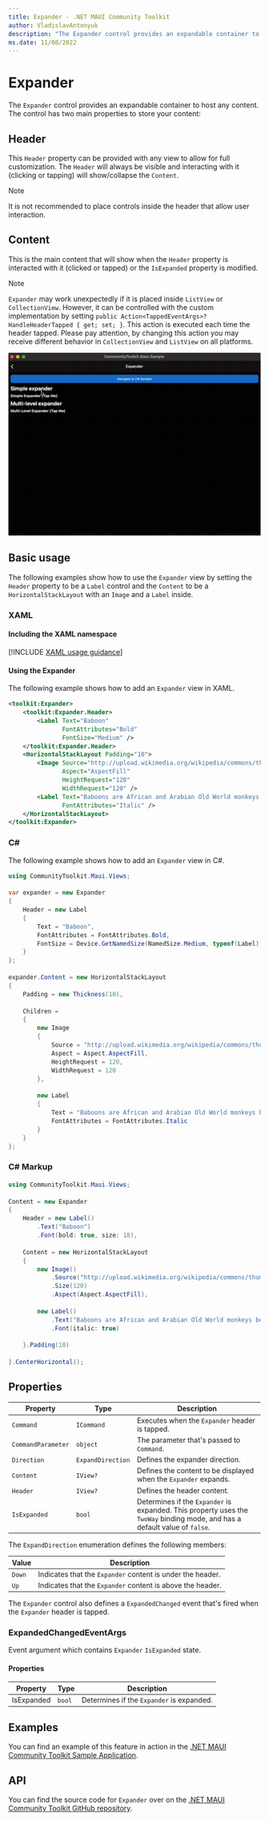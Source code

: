 ```yaml
---
title: Expander - .NET MAUI Community Toolkit
author: VladislavAntonyuk
description: "The Expander control provides an expandable container to host any content."
ms.date: 11/08/2022
---
```


# Expander

The `Expander` control provides an expandable container to host any content. The control has two main properties to store your content:

## Header

This `Header` property can be provided with any view to allow for full customization. The `Header` will always be visible and interacting with it (clicking or tapping) will show/collapse the `Content`.

> [!NOTE]
> It is not recommended to place controls inside the header that allow user interaction.

## Content

This is the main content that will show when the `Header` property is interacted with it (clicked or tapped) or the `IsExpanded` property is modified.

> [!NOTE]
> `Expander` may work unexpectedly if it is placed inside `ListView` or `CollectionView`. However, it can be controlled with the custom implementation by setting `public Action<TappedEventArgs>? HandleHeaderTapped { get; set; }`. This action is executed each time the header tapped. Please pay attention, by changing this action you may receive different behavior in `CollectionView` and `ListView` on all platforms.

![Screenshot of an Expander in collapsed and expanded states](../images/views/Expander.gif "Expander showing in MacCatalyst")

## Basic usage

The following examples show how to use the `Expander` view by setting the `Header` property to be a `Label` control and the `Content` to be a `HorizontalStackLayout` with an `Image` and a `Label` inside.

### XAML

#### Including the XAML namespace

[!INCLUDE [XAML usage guidance](../includes/xaml-usage.md)]

#### Using the Expander

The following example shows how to add an `Expander` view in XAML.

```xml
<toolkit:Expander>
    <toolkit:Expander.Header>
        <Label Text="Baboon"
               FontAttributes="Bold"
               FontSize="Medium" />
    </toolkit:Expander.Header>
    <HorizontalStackLayout Padding="10">
        <Image Source="http://upload.wikimedia.org/wikipedia/commons/thumb/f/fc/Papio_anubis_%28Serengeti%2C_2009%29.jpg/200px-Papio_anubis_%28Serengeti%2C_2009%29.jpg"
               Aspect="AspectFill"
               HeightRequest="120"
               WidthRequest="120" />
        <Label Text="Baboons are African and Arabian Old World monkeys belonging to the genus Papio, part of the subfamily Cercopithecinae."
               FontAttributes="Italic" />
    </HorizontalStackLayout>
</toolkit:Expander>
```

### C#

The following example shows how to add an `Expander` view in C#.

```csharp
using CommunityToolkit.Maui.Views;

var expander = new Expander
{
    Header = new Label
    {
        Text = "Baboon",
        FontAttributes = FontAttributes.Bold,
        FontSize = Device.GetNamedSize(NamedSize.Medium, typeof(Label))
    }
};

expander.Content = new HorizontalStackLayout
{
    Padding = new Thickness(10),

    Children =
    {
        new Image
        {
            Source = "http://upload.wikimedia.org/wikipedia/commons/thumb/f/fc/Papio_anubis_%28Serengeti%2C_2009%29.jpg/200px-Papio_anubis_%28Serengeti%2C_2009%29.jpg",
            Aspect = Aspect.AspectFill,
            HeightRequest = 120,
            WidthRequest = 120
        },

        new Label
        {
            Text = "Baboons are African and Arabian Old World monkeys belonging to the genus Papio, part of the subfamily Cercopithecinae.",
            FontAttributes = FontAttributes.Italic
        }
    }
};
```

### C# Markup

```csharp
using CommunityToolkit.Maui.Views;

Content = new Expander
{
    Header = new Label()
        .Text("Baboon")
        .Font(bold: true, size: 18),

    Content = new HorizontalStackLayout
    {
        new Image()
            .Source("http://upload.wikimedia.org/wikipedia/commons/thumb/f/fc/Papio_anubis_%28Serengeti%2C_2009%29.jpg/200px-Papio_anubis_%28Serengeti%2C_2009%29.jpg")
            .Size(120)
            .Aspect(Aspect.AspectFill),

        new Label()
            .Text("Baboons are African and Arabian Old World monkeys belonging to the genus Papio, part of the subfamily Cercopithecinae.")
            .Font(italic: true)

    }.Padding(10)

}.CenterHorizontal();
```

## Properties

|Property  |Type  |Description  |
|---------|---------|---------|
`Command` | `ICommand` | Executes when the `Expander` header is tapped.
`CommandParameter` | `object` | The parameter that's passed to `Command`.
`Direction` | `ExpandDirection` | Defines the expander direction.
`Content` | `IView?` | Defines the content to be displayed when the `Expander` expands.
`Header` | `IView?` | Defines the header content.
`IsExpanded` | `bool` | Determines if the `Expander` is expanded. This property uses the `TwoWay` binding mode, and has a default value of `false`.

The `ExpandDirection` enumeration defines the following members:

|Value  |Description  |
|---------|---------|
| `Down` | Indicates that the `Expander` content is under the header. |
| `Up` | Indicates that the `Expander` content is above the header. |

The `Expander` control also defines a `ExpandedChanged` event that's fired when the `Expander` header is tapped.

### ExpandedChangedEventArgs

Event argument which contains `Expander` `IsExpanded` state.

#### Properties

|Property  |Type  |Description  |
|---------|---------|---------|
| IsExpanded | `bool` | Determines if the `Expander` is expanded. |

## Examples

You can find an example of this feature in action in the [.NET MAUI Community Toolkit Sample Application](https://github.com/CommunityToolkit/Maui/blob/main/samples/CommunityToolkit.Maui.Sample/Pages/Views/Expander/).

## API

You can find the source code for `Expander` over on the [.NET MAUI Community Toolkit GitHub repository](https://github.com/CommunityToolkit/Maui/blob/main/src/CommunityToolkit.Maui/Views/Expander).
